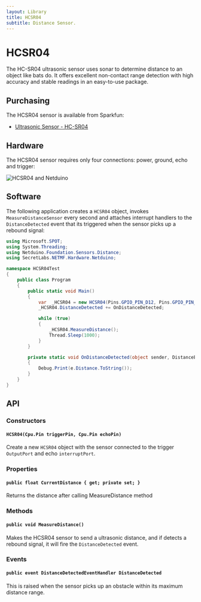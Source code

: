 ```yaml
---
layout: Library
title: HCSR04
subtitle: Distance Sensor.
---
```


# HCSR04

The HC-SR04 ultrasonic sensor uses sonar to determine distance to an object like bats do. It offers excellent non-contact range detection with high accuracy and stable readings in an easy-to-use package.

## Purchasing

The HCSR04 sensor is available from Sparkfun:

* [Ultrasonic Sensor - HC-SR04](https://www.sparkfun.com/products/13959)

## Hardware

The HCSR04 sensor requires only four connections: power, ground, echo and trigger:

![HCSR04 and Netduino](ParallaxPIROnBreadboard.png)

## Software

The following application creates a `HCSR04` object, invokes `MeasureDistanceSensor` every second and attaches interrupt handlers to the `DistanceDetected` event that its triggered when the sensor picks up a rebound signal:

```csharp
using Microsoft.SPOT;
using System.Threading;
using Netduino.Foundation.Sensors.Distance;
using SecretLabs.NETMF.Hardware.Netduino;

namespace HCSR04Test
{
    public class Program
    {
        public static void Main()
        {
            var  _HCSR04 = new HCSR04(Pins.GPIO_PIN_D12, Pins.GPIO_PIN_D11);
            _HCSR04.DistanceDetected += OnDistanceDetected;

            while (true)
            {
                _HCSR04.MeasureDistance();
                Thread.Sleep(1000);
            }
        }

        private static void OnDistanceDetected(object sender, DistanceEventArgs e) 
        {
            Debug.Print(e.Distance.ToString());
        }
    }
}
```

## API

### Constructors

#### `HCSR04(Cpu.Pin triggerPin, Cpu.Pin echoPin)`

Create a new `HCSR04` object with the sensor connected to the trigger `OutputPort` and echo `interruptPort`.

### Properties

#### `public float CurrentDistance { get; private set; }`

Returns the distance after calling MeasureDistance method

### Methods

#### `public void MeasureDistance()`

Makes the HCSR04 sensor to send a ultrasonic distance, and if detects a rebound signal, it will fire the `DistanceDetected` event.

### Events

#### `public event DistanceDetectedEventHandler DistanceDetected`

This is raised when the sensor picks up an obstacle within its maximum distance range.